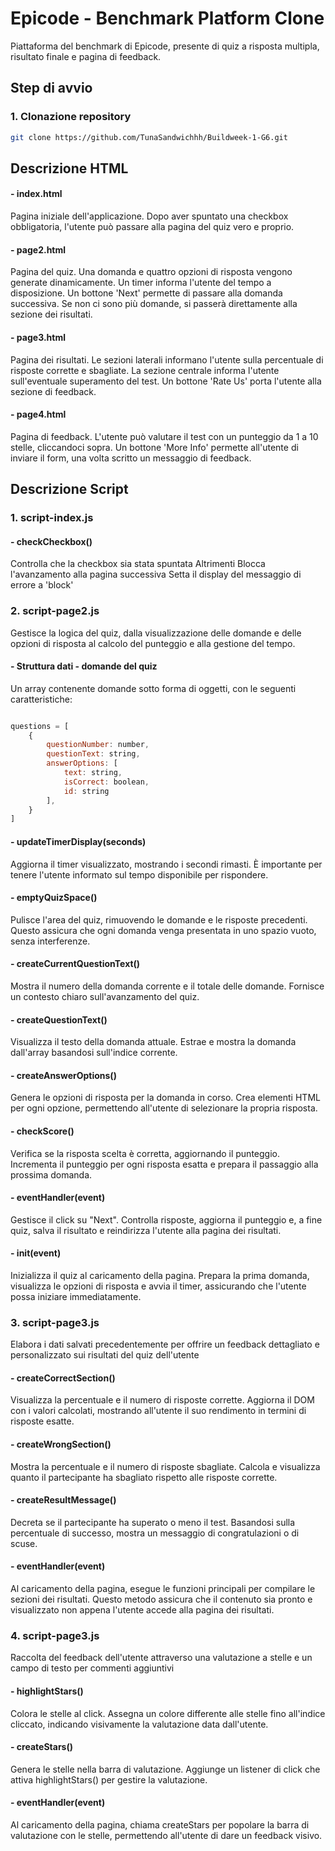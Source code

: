 # Epicode - Benchmark Platform Clone

Piattaforma del benchmark di Epicode, presente di quiz a risposta multipla, risultato finale e pagina di feedback.

## Step di avvio

### 1. Clonazione repository

```bash
git clone https://github.com/TunaSandwichhh/Buildweek-1-G6.git
```

## Descrizione HTML

#### - index.html

Pagina iniziale dell'applicazione. Dopo aver spuntato una checkbox obbligatoria, l'utente può passare alla pagina del quiz vero e proprio.

#### - page2.html

Pagina del quiz. Una domanda e quattro opzioni di risposta vengono generate dinamicamente. Un timer informa l'utente del tempo a disposizione.
Un bottone 'Next' permette di passare alla domanda successiva. Se non ci sono più domande, si passerà direttamente alla sezione dei risultati.

#### - page3.html

Pagina dei risultati. Le sezioni laterali informano l'utente sulla percentuale di risposte corrette e sbagliate.
La sezione centrale informa l'utente sull'eventuale superamento del test.
Un bottone 'Rate Us' porta l'utente alla sezione di feedback.

#### - page4.html

Pagina di feedback. L'utente può valutare il test con un punteggio da 1 a 10 stelle, cliccandoci sopra.
Un bottone 'More Info' permette all'utente di inviare il form, una volta scritto un messaggio di feedback.

## Descrizione Script

### 1. script-index.js

#### - checkCheckbox()

Controlla che la checkbox sia stata spuntata
Altrimenti
Blocca l'avanzamento alla pagina successiva
Setta il display del messaggio di errore a 'block'

### 2. script-page2.js

Gestisce la logica del quiz, dalla visualizzazione delle domande e delle opzioni di risposta al calcolo del punteggio e alla gestione del tempo.

#### - Struttura dati - domande del quiz

Un array contenente domande sotto forma di oggetti, con le seguenti caratteristiche:

```javascript

questions = [
    {
        questionNumber: number,
        questionText: string,
        answerOptions: [
            text: string,
            isCorrect: boolean,
            id: string
        ],
    }
]
```

#### - updateTimerDisplay(seconds)

Aggiorna il timer visualizzato, mostrando i secondi rimasti. È importante per tenere l'utente informato sul tempo disponibile per rispondere.

#### - emptyQuizSpace()

Pulisce l'area del quiz, rimuovendo le domande e le risposte precedenti. Questo assicura che ogni domanda venga presentata in uno spazio vuoto, senza interferenze.

#### - createCurrentQuestionText()

Mostra il numero della domanda corrente e il totale delle domande. Fornisce un contesto chiaro sull'avanzamento del quiz.

#### - createQuestionText()

Visualizza il testo della domanda attuale. Estrae e mostra la domanda dall'array basandosi sull'indice corrente.

#### - createAnswerOptions()

Genera le opzioni di risposta per la domanda in corso. Crea elementi HTML per ogni opzione, permettendo all'utente di selezionare la propria risposta.

#### - checkScore()

Verifica se la risposta scelta è corretta, aggiornando il punteggio. Incrementa il punteggio per ogni risposta esatta e prepara il passaggio alla prossima domanda.

#### - eventHandler(event)

Gestisce il click su "Next". Controlla risposte, aggiorna il punteggio e, a fine quiz, salva il risultato e reindirizza l'utente alla pagina dei risultati.

#### - init(event)

Inizializza il quiz al caricamento della pagina. Prepara la prima domanda, visualizza le opzioni di risposta e avvia il timer, assicurando che l'utente possa iniziare immediatamente.

### 3. script-page3.js

Elabora i dati salvati precedentemente per offrire un feedback dettagliato e personalizzato sui risultati del quiz dell'utente

#### - createCorrectSection()

Visualizza la percentuale e il numero di risposte corrette. Aggiorna il DOM con i valori calcolati, mostrando all'utente il suo rendimento in termini di risposte esatte.

#### - createWrongSection()

Mostra la percentuale e il numero di risposte sbagliate. Calcola e visualizza quanto il partecipante ha sbagliato rispetto alle risposte corrette.

#### - createResultMessage()

Decreta se il partecipante ha superato o meno il test. Basandosi sulla percentuale di successo, mostra un messaggio di congratulazioni o di scuse.

#### - eventHandler(event)

Al caricamento della pagina, esegue le funzioni principali per compilare le sezioni dei risultati. Questo metodo assicura che il contenuto sia pronto e visualizzato non appena l'utente accede alla pagina dei risultati.

### 4. script-page3.js

Raccolta del feedback dell'utente attraverso una valutazione a stelle e un campo di testo per commenti aggiuntivi

#### - highlightStars()

Colora le stelle al click. Assegna un colore differente alle stelle fino all'indice cliccato, indicando visivamente la valutazione data dall'utente.

#### - createStars()

Genera le stelle nella barra di valutazione. Aggiunge un listener di click che attiva highlightStars() per gestire la valutazione.

#### - eventHandler(event)

Al caricamento della pagina, chiama createStars per popolare la barra di valutazione con le stelle, permettendo all'utente di dare un feedback visivo.
